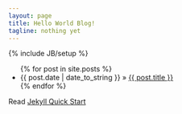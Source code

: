 ```yaml
---
layout: page
title: Hello World Blog!
tagline: nothing yet
---
```

{% include JB/setup %}

<ul class="posts">
  {% for post in site.posts %}
    <li><span>{{ post.date | date_to_string }}</span> &raquo; <a href="{{ BASE_PATH }}{{ post.url }}">{{ post.title }}</a></li>
  {% endfor %}
</ul>




Read [Jekyll Quick Start](http://jekyllbootstrap.com/usage/jekyll-quick-start.html)
